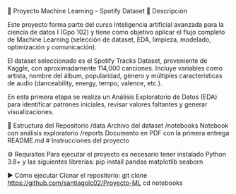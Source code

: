 🎵 Proyecto Machine Learning – Spotify Dataset
📌 Descripción

Este proyecto forma parte del curso Inteligencia artificial avanzada para la ciencia de datos I (Gpo 102) y tiene como objetivo aplicar el flujo completo de Machine Learning (selección de dataset, EDA, limpieza, modelado, optimización y comunicación).

El dataset seleccionado es el Spotify Tracks Dataset, proveniente de Kaggle, con aproximadamente 114,000 canciones. Incluye variables como artista, nombre del álbum, popularidad, género y múltiples características de audio (danceability, energy, tempo, valence, etc.).

En esta primera etapa se realiza un Análisis Exploratorio de Datos (EDA) para identificar patrones iniciales, revisar valores faltantes y generar visualizaciones.

📂 Estructura del Repositorio
/data
  Archivo del dataset
/notebooks
  Notebook con análisis exploratorio
/reports
  Documento en PDF con la primera entrega
README.md                        # Instrucciones del proyecto

⚙️ Requisitos
Para ejecutar el proyecto es necesario tener instalado Python 3.8+ y las siguientes librerías:
pip install pandas matplotlib seaborn

▶️ Cómo ejecutar
Clonar el repositorio:
git clone https://github.com/santiagolc02/Proyecto-ML
cd notebooks
